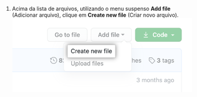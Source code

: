 1. Acima da lista de arquivos, utilizando o menu suspenso **Add file** (Adicionar arquivo), clique em **Create new file** (Criar novo arquivo). !["Criar novo arquivo" no menu suspenso "Adicionar arquivo"](/assets/images/help/repository/create_new_file.png)
